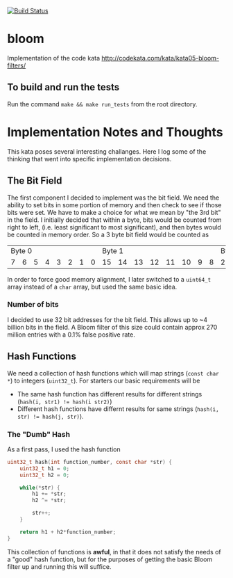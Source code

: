 [![Build Status](https://travis-ci.org/weirichd/bloom.svg?branch=master)](https://travis-ci.org/weirichd/bloom)

# bloom
Implementation of the code kata http://codekata.com/kata/kata05-bloom-filters/

## To build and run the tests
Run the command `make && make run_tests` from the root directory.

# Implementation Notes and Thoughts

This kata poses several interesting challanges. Here I log some of the thinking that went into specific implementation decisions.

## The Bit Field

The first component I decided to implement was the bit field. We need the ability to set bits in some portion of memory and then check to see if those bits were set. We have to make a choice for what we mean by "the 3rd bit" in the field. I initially decided that within a byte, bits would be counted from right to left, (i.e. least significant to most significant), and then bytes would be counted in memory order. So a 3 byte bit field would be counted as

<table>
  <tr>
    <td colspan="8">Byte 0</td>
    <td colspan="8">Byte 1</td>
    <td colspan="8">Byte 2</td>
  </tr>
  <tr>
    <td>7</td> <td>6</td> <td>5</td> <td>4</td> <td>3</td> <td>2</td> <td>1</td> <td>0</td>
    <td>15</td> <td>14</td> <td>13</td> <td>12</td> <td>11</td> <td>10</td> <td>9</td> <td>8</td>
    <td>23</td> <td>22</td> <td>21</td> <td>20</td> <td>19</td> <td>18</td> <td>17</td> <td>16</td>
  </tr>
</table>

In order to force good memory alignment, I later switched to a `uint64_t` array instead of a `char` array, but used the same basic idea.

### Number of bits

I decided to use 32 bit addresses for the bit field. This allows up to ~4 billion bits in the field. A Bloom filter of this size could contain approx 270 million entries with a 0.1% false positive rate.

## Hash Functions

We need a collection of hash functions which will map strings (`const char *`) to integers (`uint32_t`). For starters our basic requirements will be
* The same hash function has different results for different strings (`hash(i, str1) != hash(i str2)`)
* Different hash functions have differnt results for same strings (`hash(i, str) != hash(j, str)`).

### The "Dumb" Hash

As a first pass, I used the hash function

```c
uint32_t hash(int function_number, const char *str) {
    uint32_t h1 = 0;
    uint32_t h2 = 0;

    while(*str) {
        h1 += *str;
        h2 ^= *str;

        str++;
    }

    return h1 + h2*function_number;
}
```

This collection of functions is **awful**, in that it does not satisfy the needs of a "good" hash function, but for the purposes of getting the basic Bloom filter up and running this will suffice.
